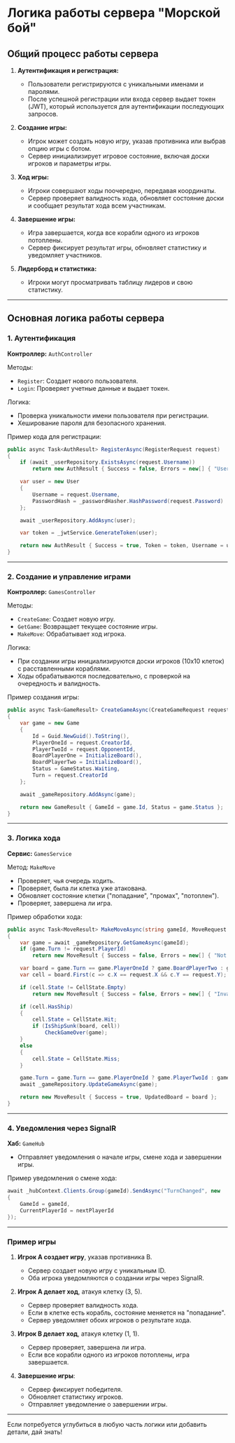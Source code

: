 ﻿# Логика работы сервера "Морской бой"

## Общий процесс работы сервера

1. **Аутентификация и регистрация:**
   - Пользователи регистрируются с уникальными именами и паролями.
   - После успешной регистрации или входа сервер выдает токен (JWT), который используется для аутентификации последующих запросов.

2. **Создание игры:**
   - Игрок может создать новую игру, указав противника или выбрав опцию игры с ботом.
   - Сервер инициализирует игровое состояние, включая доски игроков и параметры игры.

3. **Ход игры:**
   - Игроки совершают ходы поочередно, передавая координаты.
   - Сервер проверяет валидность хода, обновляет состояние доски и сообщает результат хода всем участникам.

4. **Завершение игры:**
   - Игра завершается, когда все корабли одного из игроков потоплены.
   - Сервер фиксирует результат игры, обновляет статистику и уведомляет участников.

5. **Лидерборд и статистика:**
   - Игроки могут просматривать таблицу лидеров и свою статистику.

---

## Основная логика работы сервера

### 1. Аутентификация
**Контроллер:** `AuthController`

Методы:
- `Register`: Создает нового пользователя.
- `Login`: Проверяет учетные данные и выдает токен.

Логика:
- Проверка уникальности имени пользователя при регистрации.
- Хеширование пароля для безопасного хранения.

Пример кода для регистрации:
```csharp
public async Task<AuthResult> RegisterAsync(RegisterRequest request)
{
    if (await _userRepository.ExistsAsync(request.Username))
        return new AuthResult { Success = false, Errors = new[] { "Username already exists" } };

    var user = new User
    {
        Username = request.Username,
        PasswordHash = _passwordHasher.HashPassword(request.Password)
    };

    await _userRepository.AddAsync(user);

    var token = _jwtService.GenerateToken(user);

    return new AuthResult { Success = true, Token = token, Username = user.Username };
}
```

---

### 2. Создание и управление играми
**Контроллер:** `GamesController`

Методы:
- `CreateGame`: Создает новую игру.
- `GetGame`: Возвращает текущее состояние игры.
- `MakeMove`: Обрабатывает ход игрока.

Логика:
- При создании игры инициализируются доски игроков (10x10 клеток) с расставленными кораблями.
- Ходы обрабатываются последовательно, с проверкой на очередность и валидность.

Пример создания игры:
```csharp
public async Task<GameResult> CreateGameAsync(CreateGameRequest request)
{
    var game = new Game
    {
        Id = Guid.NewGuid().ToString(),
        PlayerOneId = request.CreatorId,
        PlayerTwoId = request.OpponentId,
        BoardPlayerOne = InitializeBoard(),
        BoardPlayerTwo = InitializeBoard(),
        Status = GameStatus.Waiting,
        Turn = request.CreatorId
    };

    await _gameRepository.AddAsync(game);

    return new GameResult { GameId = game.Id, Status = game.Status };
}
```

---

### 3. Логика хода
**Сервис:** `GamesService`

Метод: `MakeMove`
- Проверяет, чья очередь ходить.
- Проверяет, была ли клетка уже атакована.
- Обновляет состояние клетки ("попадание", "промах", "потоплен").
- Проверяет, завершена ли игра.

Пример обработки хода:
```csharp
public async Task<MoveResult> MakeMoveAsync(string gameId, MoveRequest request)
{
    var game = await _gameRepository.GetGameAsync(gameId);
    if (game.Turn != request.PlayerId)
        return new MoveResult { Success = false, Errors = new[] { "Not your turn!" } };

    var board = game.Turn == game.PlayerOneId ? game.BoardPlayerTwo : game.BoardPlayerOne;
    var cell = board.First(c => c.X == request.X && c.Y == request.Y);

    if (cell.State != CellState.Empty)
        return new MoveResult { Success = false, Errors = new[] { "Invalid move!" } };

    if (cell.HasShip)
    {
        cell.State = CellState.Hit;
        if (IsShipSunk(board, cell))
            CheckGameOver(game);
    }
    else
    {
        cell.State = CellState.Miss;
    }

    game.Turn = game.Turn == game.PlayerOneId ? game.PlayerTwoId : game.PlayerOneId;
    await _gameRepository.UpdateGameAsync(game);

    return new MoveResult { Success = true, UpdatedBoard = board };
}
```

---

### 4. Уведомления через SignalR
**Хаб:** `GameHub`

- Отправляет уведомления о начале игры, смене хода и завершении игры.

Пример уведомления о смене хода:
```csharp
await _hubContext.Clients.Group(gameId).SendAsync("TurnChanged", new
{
    GameId = gameId,
    CurrentPlayerId = nextPlayerId
});
```

---

### Пример игры
1. **Игрок A создает игру**, указав противника B.
   - Сервер создает новую игру с уникальным ID.
   - Оба игрока уведомляются о создании игры через SignalR.

2. **Игрок A делает ход**, атакуя клетку (3, 5).
   - Сервер проверяет валидность хода.
   - Если в клетке есть корабль, состояние меняется на "попадание".
   - Сервер уведомляет обоих игроков о результате хода.

3. **Игрок B делает ход**, атакуя клетку (1, 1).
   - Сервер проверяет, завершена ли игра.
   - Если все корабли одного из игроков потоплены, игра завершается.

4. **Завершение игры**:
   - Сервер фиксирует победителя.
   - Обновляет статистику игроков.
   - Отправляет уведомление о завершении игры.

---

Если потребуется углубиться в любую часть логики или добавить детали, дай знать!

